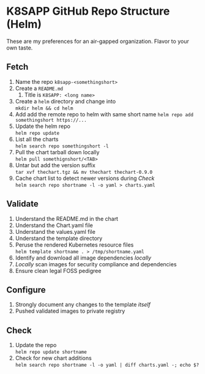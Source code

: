 # K8SAPP GitHub Repo Structure (Helm)

These are my preferences for an air-gapped organization. Flavor to your
own taste.

## Fetch

1. Name the repo `k8sapp-<somethingshort>`
1. Create a `README.md`
   1. Title is `K8SAPP: <long name>`
1. Create a `helm` directory and change into  
   `mkdir helm && cd helm`
1. Add add the remote repo to helm with same short name
   `helm repo add somethingshort https://...`
1. Update the helm repo  
   `helm repo update`
1. List all the charts  
   `helm search repo somethingshort -l`
1. Pull the chart tarball down locally   
   `helm pull somethignshort/<TAB>`
1. Untar but add the version suffix  
   `tar xvf thechart.tgz && mv thechart thechart-0.9.0`
1. Cache chart list to detect newer versions during *Check*  
   `helm search repo shortname -l -o yaml > charts.yaml`

## Validate

1. Understand the README.md in the chart
1. Understand the Chart.yaml file
1. Understand the values.yaml file
1. Understand the template directory
1. Peruse the rendered Kubernetes resource files  
   `helm template shortname . > /tmp/shortname.yaml`
1. Identify and download all image dependencies *locally*
1. *Locally* scan images for security compliance and dependencies
1. Ensure clean legal FOSS pedigree

## Configure

1. Strongly document any changes to the template *itself*
1. Pushed validated images to private registry

## Check

1. Update the repo  
   `helm repo update shortname`
1. Check for new chart additions  
   `helm search repo shortname -l -o yaml | diff charts.yaml -; echo $?`

